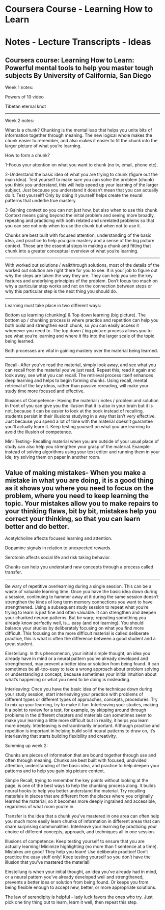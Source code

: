 # Coursera Course - Learning How to Learn
# Notes - Lecture Transcripts - Ideas

Coursera course:
Learning How to Learn: Powerful mental tools to help you master tough subjects
By University of California, San Diego
---------------------------------------------------------------------------------------------------------------------------------
Week 1 notes:
 
Powers of 10 video
 
Tibetan eternal knot
 
 
-----------------------------------------------------------------------------------------------------------------------------
Week 2 notes:
 
What is a chunk?
Chunking is the mental leap that helps you unite bits of information together through meaning.
The new logical whole makes the chunk easier to remember, and also makes it easier to fit the chunk into the larger picture of what you’re learning.
 
 
How to form a chunk?
 
1-Focus your attention on what you want to chunk (no tv, email, phone etc).


2-Understand the basic idea of what you are trying to chunk (figure out the main idea).
Test yourself to make sure you can solve the problem (chunk) you think you understand, this will help speed up your learning of the larger subject.
Just because you understand it doesn’t mean that you can actually do it.  Test yourself!
Only by doing it yourself helps create the neural patterns that underlie true mastery.
 
3-Gaining context so you can not just how, but also when to use this chunk.
Context means going beyond the initial problem and seeing more broadly, repeating and practicing with both related and unrelated problems so that you can see not only when to use the chunk but when not to use it.
 
Chunks are best built with focused attention, understanding of the basic idea, and practice to help you gain mastery and a sense of the big picture context.
Those are the essential steps in making a chunk and fitting that chunk into a greater conceptual overview of what you’re learning.
 
 
************************************     ************************    *****************************************
With worked out solutions / walkthrough solutions, most of the details of the worked out solution are right there for you to see.  It is your job to figure out why the steps are taken the way they are. They can help you see the key features and underlying principles of the problem.
Don’t focus too much on why a particular step works and not on the connection between steps or why this particular step is the next thing you should do.
***********************************   ****************************   *******************************************
 
 
Learning must take place in two different ways:

Bottom up learning (chunking) & Top down learning (big picture).
The bottom up / chunking process is where practice and repetition can help you both build and strengthen each chunk, so you can easily access it whenever you need to.
The top down / big picture process allows you to see what you’re learning and where it fits into the larger scale of the topic being learned.

Both processes are vital in gaining mastery over the material being learned.
 
**************************************************************************************************************
 
 
Recall-
	After you’ve read the material, simply look away, and see what you can recall from the material you’ve just read. Repeat this, read it again and look away, see what you can recall.
The retrieval process itself enhances deep learning and helps to begin forming chunks.
Using recall, mental retrieval of the key ideas, rather than passive rereading, will make your study time more focused and effective.
 
Illusions of Competence-
	Having the material / notes / problem and solution in front of you can give you the illusion that it is also in your brain but it is not, because it can be easier to look at the book instead of recalling, students persist in their illusions studying in a way that isn’t very effective.
Just because you spend a lot of time with the material doesn’t guarantee you’ll actually learn it.
Keep testing yourself on what you are learning to avoid the illusion of competence.
 
Mini Testing-
	Recalling material when you are outside of your usual place of study can also help you strengthen your grasp of the material. Example: instead of solving algorithms using your text editor and running them in your ide, try solving them on paper in another room.
 
Value of making mistakes-
	When you make a mistake in what you are doing, it is a good thing as it shows you where you need to focus on the problem, where you need to keep learning the topic.
Your mistakes allow you to make repairs to your thinking flaws, bit by bit, mistakes help you correct your thinking, so that you can learn better and do better.
---------------------------------------------------------------------------------------------------------------------------------
 
 
Acetylcholine affects focused learning and attention.

Dopamine signals in relation to unexpected rewards.

Serotonin affects social life and risk taking behavior.
 
 
Chunks can help you understand new concepts through a process called transfer.
 
-----------------------
 
Be wary of repetitive overlearning during a single session. This can be a waste of valuable learning time.
Once you have the basic idea down during a session, continuing to hammer away at it during the same session doesn’t strengthen the kinds of long term memory connections you want to have strengthened.
Using a subsequent study session to repeat what you’re trying to learn is just fine and often valuable. It can strengthen and deepen your chunked neuron patterns.
But be wary; repeating something you already know perfectly well, is… easy (and not learning).
You should balance your studies by deliberately focusing on what you find more difficult.
This focusing on the more difficult material is called deliberate practice, this is what is often the difference between a good student and a great student.
 
Einstellung:
In this phenomenon, your initial simple thought, an idea you already have in mind or a neural pattern you’ve already developed and strengthened, may prevent a better idea or solution from being found. It can sometimes be all-too-easy to take a wrong approach about problem solving or understanding a concept, because sometimes your initial intuition about what’s happening or what you need to be doing is misleading.
 
Interleaving:
Once you have the basic idea of the technique down during your study session, start interleaving your practice with problems of different types or different types of approaches, concepts, procedures. Try to mix up your learning, try to make it fun.
Interleaving your studies, making it a point to review for a test, for example, by skipping around through problems in the different chapters and materials can sometimes seem to make your learning a little more difficult but in reality, it helps you learn more deeply.
Interleaving is extraordinarily important.
Although practice and repetition is important in helping build solid neural patterns to draw on, it’s interleaving that starts building flexibility and creativity.
 
Summing up week 2:

Chunks are pieces of information that are bound together through use and often through meaning.
Chunks are best built with focused, undivided attention, understanding of the basic idea, and practice to help deepen your patterns and to help you gain big picture context.

Simple Recall, trying to remember the key points without looking at the page, is one of the best ways to help the chunking process along. It builds neural hooks to help you better understand the material. Try recalling materials in places that are different from the places where you originally learned the material, so it becomes more deeply ingrained and accessible, regardless of what room you’re in.
 
Transfer is the idea that a chunk you’ve mastered in one area can often help you much more easily learn chunks of information in different areas that can share surprising commonalities.
Interleave your learning by practicing your choice of different concepts, approach, and techniques all in one session.
 
Illusions of competence:
Keep testing yourself to ensure that you are actually learning!
Minimize highlighting (no more than 1 sentence at a time).
Mistakes are good! They help you learn!
Use deliberate practice! Don’t practice the easy stuff only!
Keep testing yourself so you don’t have the illusion that you’ve mastered the material!
 
Einstellung is when your initial thought, an idea you’ve already had in mind, or a neural pattern you’ve already developed well and strengthened, prevents a better idea or solution from being found. Or keeps you from being flexible enough to accept new, better, or more appropriate solutions.

The law of serendipity is helpful - lady luck favors the ones who try.
Just pick one tiny thing out to learn, learn it well, then repeat this step.


















